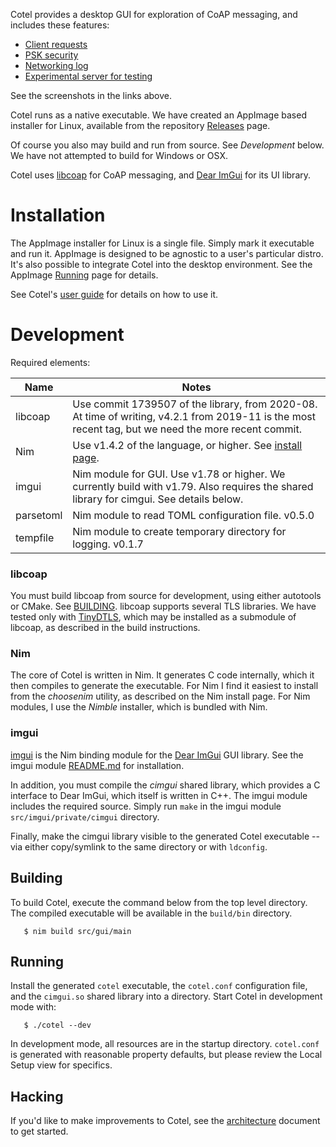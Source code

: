 Cotel provides a desktop GUI for exploration of CoAP messaging, and includes these features:

* [Client requests](doc/snap-request.png)
* [PSK security](doc/snap-setup.png)
* [Networking log](doc/snap-netlog.png)
* [Experimental server for testing](doc/snap-server.png)

See the screenshots in the links above.

Cotel runs as a native executable. We have created an AppImage based installer for Linux, available from the repository [Releases](https://github.com/kb2ma/cotel/releases) page.

Of course you also may build and run from source. See *Development* below. We have not attempted to build for Windows or OSX.

Cotel uses [libcoap](https://libcoap.net/) for CoAP messaging, and [Dear ImGui](https://github.com/ocornut/imgui) for its UI library.

# Installation

The AppImage installer for Linux is a single file. Simply mark it executable and run it. AppImage is designed to be agnostic to a user's particular distro. It's also possible to integrate Cotel into the desktop environment. See the AppImage [Running](https://docs.appimage.org/user-guide/run-appimages.html) page for details.

See Cotel's [user guide](doc/user-guide.md) for details on how to use it.

# Development

Required elements:

|Name   |Notes
|-----------|---------|
|libcoap| Use commit 1739507 of the library, from 2020-08. At time of writing, v4.2.1 from 2019-11 is the most recent tag, but we need the more recent commit.|
|Nim    | Use v1.4.2 of the language, or higher. See [install page](https://nim-lang.org/install.html).|
|imgui   | Nim module for GUI. Use v1.78 or higher. We currently build with v1.79. Also requires the shared library for cimgui. See details below.|
|parsetoml| Nim module to read TOML configuration file. v0.5.0|
|tempfile| Nim module to create temporary directory for logging. v0.1.7|

### libcoap
You must build libcoap from source for development, using either autotools or CMake. See [BUILDING](https://github.com/obgm/libcoap/blob/1739507a1eee6f8831ca7221adaa8d5413527b7f/BUILDING). libcoap supports several TLS libraries. We have tested only with [TinyDTLS](https://github.com/eclipse/tinydtls), which may be installed as a submodule of libcoap, as described in the build instructions.

### Nim

The core of Cotel is written in Nim. It generates C code internally, which it then compiles to generate the executable. For Nim I find it easiest to install from the *choosenim* utility, as described on the Nim install page. For Nim modules, I use the *Nimble* installer, which is bundled with Nim.

### imgui

[imgui](https://github.com/nimgl/imgui) is the Nim binding module for the [Dear ImGui](https://github.com/ocornut/imgui) GUI library. See the imgui module [README.md](https://github.com/nimgl/imgui/blob/master/README.md) for installation.

In addition, you must compile the *cimgui* shared library, which provides a C interface to Dear ImGui, which itself is written in C++. The imgui module includes the required source. Simply run `make` in the imgui module `src/imgui/private/cimgui` directory.

Finally, make the cimgui library visible to the generated Cotel executable -- via either copy/symlink to the same directory or with `ldconfig`.

## Building
To build Cotel, execute the command below from the top level directory. The compiled executable will be available in the `build/bin` directory.

```
   $ nim build src/gui/main
```

## Running
Install the generated `cotel` executable, the `cotel.conf` configuration file, and the `cimgui.so` shared library into a directory. Start Cotel in development mode with:

```
   $ ./cotel --dev
```

In development mode, all resources are in the startup directory. `cotel.conf` is generated with reasonable property defaults, but please review the Local Setup view for specifics.

## Hacking
If you'd like to make improvements to Cotel, see the [architecture](./doc/architecture.md) document to get started.